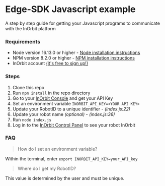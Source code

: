 # Edge-SDK Javascript example
A step by step guide for getting your Javascript programs to communicate with the InOrbit platform 

### Requirements
- Node version 16.13.0 or higher - [Node installation instructions](https://nodejs.org/en/)
- NPM version 8.2.0 or higher - [NPM installation instructions](https://www.npmjs.com/)
- InOrbit account [(it's free to sign up!)](https://control.inorbit.ai/ "InOrbit")


### Steps
1. Clone this repo
2. Run `npm install` in the repo directory
3. Go to your [InOrbit Console](console.inorbit.ai) and get your API Key
4. Set an environment variable `INORBIT_API_KEY=<YOUR API KEY>`
5. Update your RobotID to a unique identifier - *(index.js:22)*
6. Update your robot name *(optional)* - *(index.js:36)*
7. Run `node index.js`
8. Log in to the [InOrbit Control Panel](control.inorbit.ai) to see your robot InOrbit

### FAQ
>How do I set an environment variable?

Within the terminal, enter `export INORBIT_API_KEY=your_API_key`

>Where do I get my RobotID?

This value is determined by the user and must be unique. 
